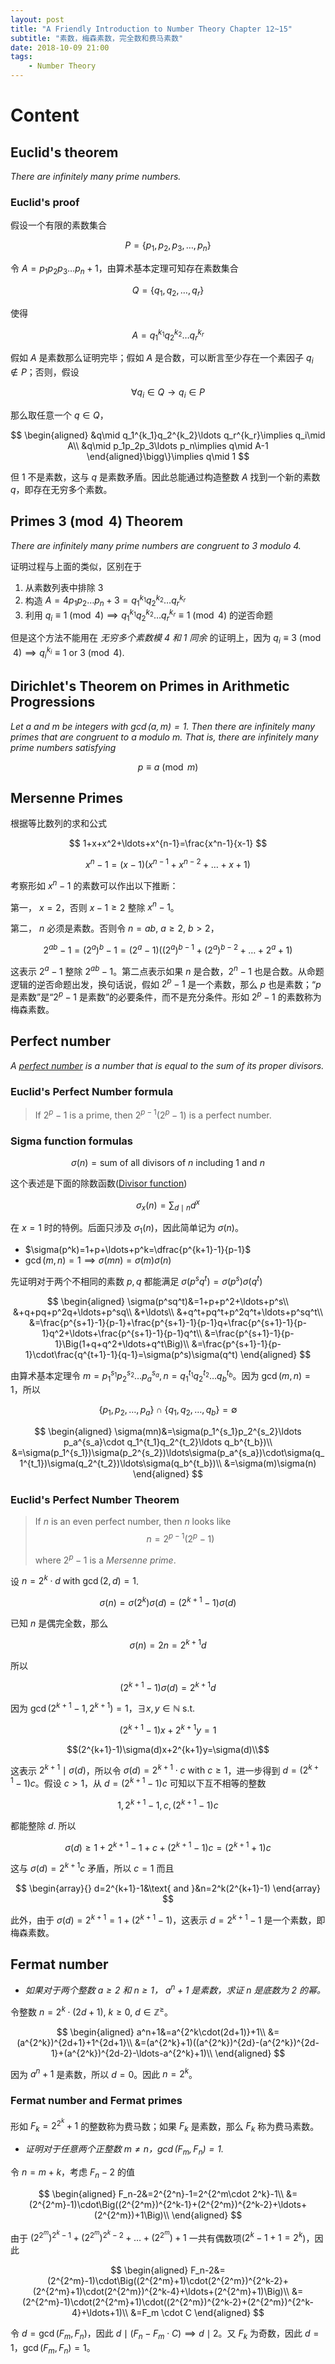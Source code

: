 ```yaml
---
layout: post
title: "A Friendly Introduction to Number Theory Chapter 12~15"
subtitle: "素数，梅森素数，完全数和费马素数"
date: 2018-10-09 21:00
tags: 
    - Number Theory
---
```


# Content

## Euclid's theorem

*There are infinitely many prime numbers.*

### Euclid's proof

假设一个有限的素数集合

$$P=\{p_1,p_2,p_3,\ldots,p_n\}$$

令 $A=p_1p_2p_3\ldots p_n+1$，由算术基本定理可知存在素数集合 

$$
Q=\{q_1,q_2,\ldots,q_r\}
$$
 
使得

$$A=q_1^{k_1}q_2^{k_2}\ldots q_r^{k_r}$$

假如 $A$ 是素数那么证明完毕；假如 $A$ 是合数，可以断言至少存在一个素因子 $q_i\not\in P$；否则，假设

$$
\forall q_i\in Q\to q_i\in P
$$ 

那么取任意一个 $q\in Q$，

$$
\begin{aligned}
&q\mid q_1^{k_1}q_2^{k_2}\ldots q_r^{k_r}\implies q_i\mid A\\
&q\mid p_1p_2p_3\ldots p_n\implies q\mid A-1
\end{aligned}\bigg\}\implies q\mid 1
$$

但 $1$ 不是素数，这与 $q$ 是素数矛盾。因此总能通过构造整数 $A$ 找到一个新的素数 $q$，即存在无穷多个素数。

## Primes $3\pmod 4$ Theorem

*There are infinitely many prime numbers are congruent to $3$ modulo $4$.*

证明过程与上面的类似，区别在于
1. 从素数列表中排除 $3$
2. 构造 $A=4p_1p_2\ldots p_n+3=q_1^{k_1}q_2^{k_2}\ldots q_r^{k_r}$
3. 利用 $q_i\equiv 1\pmod 4\implies q_1^{k_1}q_2^{k_2}\ldots q_r^{k_r}\equiv1\pmod 4$ 的逆否命题

但是这个方法不能用在 *无穷多个素数模 $4$ 和 $1$ 同余* 的证明上，因为 $q_i\equiv 3\pmod 4\implies q_i^{k_i}\equiv 1\text{ or }3\pmod 4$.

## Dirichlet's Theorem on Primes in Arithmetic Progressions

_Let $a$ and $m$ be integers with $\gcd(a,m)=1$. Then there are infinitely many primes that are congruent to $a$ modulo $m$. That is, there are infinitely many prime numbers satisfying_

$$
p\equiv a\pmod m
$$

## Mersenne Primes

根据等比数列的求和公式

$$
1+x+x^2+\ldots+x^{n-1}=\frac{x^n-1}{x-1}
$$

$$
x^n-1=(x-1)(x^{n-1}+x^{n-2}+\ldots+x+1)
$$

考察形如 $x^n-1$ 的素数可以作出以下推断：

第一， $x=2$，否则 $x-1\ge 2$ 整除 $x^n-1$。

第二， $n$ 必须是素数。否则令 $n=ab\text{, } a\ge 2\text{, }b\gt2$，

$$
2^{ab}-1=(2^a)^b-1=(2^a-1)((2^a)^{b-1}+(2^a)^{b-2}+\ldots+2^a+1)
$$

这表示 $2^a-1$ 整除 $2^{ab}-1$。第二点表示如果 $n$ 是合数，$2^n-1$ 也是合数。从命题逻辑的逆否命题出发，换句话说，假如 $2^p-1$ 是一个素数，那么 $p$ 也是素数；“$p$ 是素数”是“$2^p-1$ 是素数”的必要条件，而不是充分条件。形如 $2^p-1$ 的素数称为梅森素数。


## Perfect number

_A [perfect number](https://en.wikipedia.org/wiki/Perfect_number) is a number that is equal to the sum of its proper divisors._

### Euclid's Perfect Number formula

> If $2^p-1$ is a prime, then $2^{p-1}(2^p-1)$ is a perfect number.

### Sigma function formulas

$$
\sigma(n)=\text{sum of all divisors of }n\text{ including }1\text{ and }n
$$

这个表述是下面的除数函数([Divisor function](https://en.wikipedia.org/wiki/Divisor_function)) 

$$
\sigma_x(n)=\sum_{d\mid n}d^x
$$

在 $x=1$ 时的特例。后面只涉及 $\sigma_1(n)$，因此简单记为 $\sigma(n)$。

- $\sigma(p^k)=1+p+\ldots+p^k=\dfrac{p^{k+1}-1}{p-1}$
- $\gcd{(m,n)}=1\implies\sigma(mn)=\sigma(m)\sigma(n)$

先证明对于两个不相同的素数 $p,q$ 都能满足 $\sigma(p^sq^t)=\sigma(p^s)\sigma(q^t)$

$$
\begin{aligned}
    \sigma(p^sq^t)&=1+p+p^2+\ldots+p^s\\
    &+q+pq+p^2q+\ldots+p^sq\\
    &+\ldots\\
    &+q^t+pq^t+p^2q^t+\ldots+p^sq^t\\
    &=\frac{p^{s+1}-1}{p-1}+\frac{p^{s+1}-1}{p-1}q+\frac{p^{s+1}-1}{p-1}q^2+\ldots+\frac{p^{s+1}-1}{p-1}q^t\\
    &=\frac{p^{s+1}-1}{p-1}\Big(1+q+q^2+\ldots+q^t\Big)\\
    &=\frac{p^{s+1}-1}{p-1}\cdot\frac{q^{t+1}-1}{q-1}=\sigma(p^s)\sigma(q^t)
\end{aligned}
$$

由算术基本定理令 $m=p_1^{s_1}p_2^{s_2}\ldots p_a^{s_a}, n=q_1^{t_1}q_2^{t_2}\ldots q_b^{t_b}$。因为 $\gcd{(m,n)}=1$，所以 

$$
\{p_1,p_2,\ldots,p_a\}\cap\{q_1,q_2,\ldots,q_b\}=\emptyset
$$

$$
\begin{aligned}
    \sigma(mn)&=\sigma(p_1^{s_1}p_2^{s_2}\ldots p_a^{s_a}\cdot q_1^{t_1}q_2^{t_2}\ldots q_b^{t_b})\\
    &=\sigma(p_1^{s_1})\sigma(p_2^{s_2})\ldots\sigma(p_a^{s_a})\cdot\sigma(q_1^{t_1})\sigma(q_2^{t_2})\ldots\sigma(q_b^{t_b})\\
    &=\sigma(m)\sigma(n)
\end{aligned}
$$

### Euclid's Perfect Number Theorem

> If $n$ is an even perfect number, then $n$ looks like
> $$n=2^{p-1}(2^p-1)$$
>
> where $2^p-1$ is a _Mersenne prime_.

设 $n=2^k\cdot d\text{ with }\gcd{(2,d)}=1$. 

$$
\sigma(n)=\sigma(2^k)\sigma(d)=(2^{k+1}-1)\sigma(d)
$$

已知 $n$ 是偶完全数，那么

$$
\sigma(n)=2n=2^{k+1}d
$$

所以

$$
(2^{k+1}-1)\sigma(d)=2^{k+1}d
$$

因为 $\gcd{(2^{k+1}-1, 2^{k+1})}=1$，$\exists x,y\in \mathbb{N}\text{ s.t.}$ 

$$(2^{k+1}-1)x+2^{k+1}y=1$$

$$(2^{k+1}-1)\sigma(d)x+2^{k+1}y=\sigma(d)\\$$

这表示 $2^{k+1}\mid\sigma(d)$，所以令 $\sigma(d)=2^{k+1}\cdot c\text{ with }c\ge1$，进一步得到 $d=(2^{k+1}-1)c$。假设 $c>1$，从 $d=(2^{k+1}-1)c$ 可知以下互不相等的整数

$$
1, 2^{k+1}-1,c,(2^{k+1}-1)c
$$

都能整除 $d$. 所以

$$
\sigma(d)\ge1+2^{k+1}-1+c+(2^{k+1}-1)c=(2^{k+1}+1)c
$$

这与 $\sigma(d)=2^{k+1}c$ 矛盾，所以 $c=1$ 而且

$$
\begin{array}{}
    d=2^{k+1}-1&\text{ and }&n=2^k(2^{k+1}-1)
\end{array}
$$

此外，由于 $\sigma(d)=2^{k+1}=1+(2^{k+1}-1)$，这表示 $d=2^{k+1}-1$ 是一个素数，即梅森素数。

## Fermat number

- _如果对于两个整数 $a\ge2$ 和 $n\ge1$， $a^n+1$ 是素数，求证 $n$ 是底数为 $2$ 的幂。_

令整数 $n=2^k\cdot (2d+1)\text{, }k\ge 0\text{, }d\in\mathbb{Z^\ge}$。

$$
\begin{aligned}
a^n+1&=a^{2^k\cdot(2d+1)}+1\\
&=(a^{2^k})^{2d+1}+1^{2d+1}\\
&=(a^{2^k}+1)((a^{2^k})^{2d}-(a^{2^k})^{2d-1}+(a^{2^k})^{2d-2}-\ldots-a^{2^k}+1)\\
\end{aligned}
$$

因为 $a^n+1$ 是素数，所以 $d=0$。因此 $n=2^k$。

### Fermat number and Fermat primes

形如 $F_k=2^{2^k}+1$ 的整数称为费马数；如果 $F_k$ 是素数，那么 $F_k$ 称为费马素数。

- _证明对于任意两个正整数 $m\not=n$，$\gcd{(F_m,F_n)}=1$._

令 $n=m+k$，考虑 $F_n-2$ 的值

$$
\begin{aligned}
    F_n-2&=2^{2^n}-1=2^{2^m\cdot 2^k}-1\\
    &=(2^{2^m}-1)\cdot\Big((2^{2^m})^{2^k-1}+(2^{2^m})^{2^k-2}+\ldots+(2^{2^m})+1\Big)\\
\end{aligned}
$$

由于 $(2^{2^m})^{2^k-1}+(2^{2^m})^{2^k-2}+\ldots+(2^{2^m})+1$ 一共有偶数项($2^k-1+1=2^k$)，因此

$$
\begin{aligned}
    F_n-2&=(2^{2^m}-1)\cdot\Big((2^{2^m}+1)\cdot(2^{2^m})^{2^k-2}+(2^{2^m}+1)\cdot(2^{2^m})^{2^k-4}+\ldots+(2^{2^m}+1)\Big)\\
    &=(2^{2^m}-1)\cdot(2^{2^m}+1)\cdot((2^{2^m})^{2^k-2}+(2^{2^m})^{2^k-4}+\ldots+1)\\
    &=F_m \cdot C
\end{aligned}
$$

令 $d=\gcd{(F_m,F_n)}$，因此 $d\mid {(F_n-F_m\cdot C)}\implies d\mid 2$。又 $F_k$ 为奇数，因此 $d=1$，$\gcd{(F_m,F_n)}=1$。




